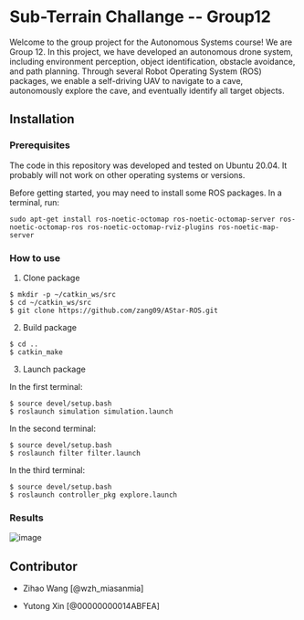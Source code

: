 # Sub-Terrain Challange -- Group12

Welcome to the group project for the Autonomous Systems course! We are Group 12. In this project, we have developed an autonomous drone system, including environment perception, object identification, obstacle avoidance, and path planning. Through several Robot Operating System (ROS) packages, we enable a self-driving UAV to navigate to a cave, autonomously explore the cave, and eventually identify all target objects.


## Installation

### Prerequisites

The code in this repository was developed and tested on Ubuntu 20.04. It probably will not work on other operating systems or versions.

Before getting started, you may need to install some ROS packages. In a terminal, run:  
```
sudo apt-get install ros-noetic-octomap ros-noetic-octomap-server ros-noetic-octomap-ros ros-noetic-octomap-rviz-plugins ros-noetic-map-server
```


### How to use

1. Clone package

```
$ mkdir -p ~/catkin_ws/src
$ cd ~/catkin_ws/src
$ git clone https://github.com/zang09/AStar-ROS.git
```

2. Build package
```
$ cd ..
$ catkin_make
```

3. Launch package

In the first terminal:
```
$ source devel/setup.bash
$ roslaunch simulation simulation.launch
```

In the second terminal:
```
$ source devel/setup.bash
$ roslaunch filter filter.launch
```

In the third terminal:
```
$ source devel/setup.bash
$ roslaunch controller_pkg explore.launch
```

### Results
![image](https://gitlab.lrz.de/autonomoussystem/asgroup12/-/raw/main/document/OccupancyGrid.png?ref_type=heads&inline=false)

## Contributor

- Zihao Wang
    [@wzh_miasanmia]

- Yutong Xin 
    [@00000000014ABFEA]





